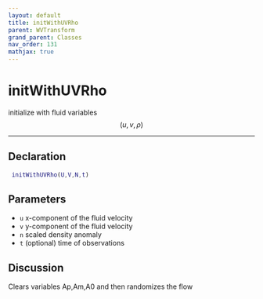 ```yaml
---
layout: default
title: initWithUVRho
parent: WVTransform
grand_parent: Classes
nav_order: 131
mathjax: true
---
```


#  initWithUVRho

initialize with fluid variables $$(u,v,\rho)$$


---

## Declaration
```matlab
 initWithUVRho(U,V,N,t)
```
## Parameters
+ `u`  x-component of the fluid velocity
+ `v`  y-component of the fluid velocity
+ `n`  scaled density anomaly
+ `t`  (optional) time of observations

## Discussion

  Clears variables Ap,Am,A0 and then randomizes the flow
            
